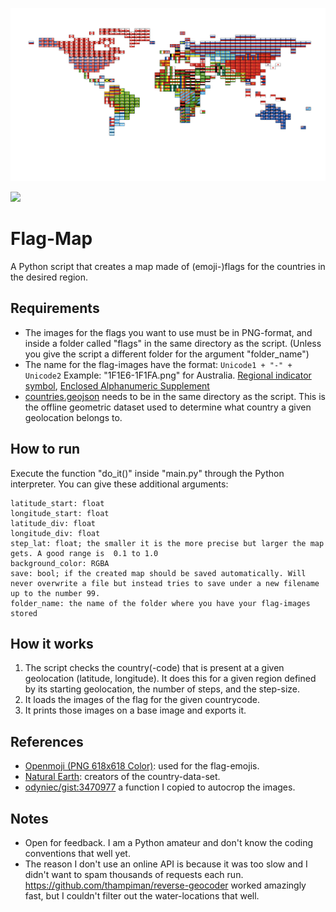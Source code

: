![](src/examples/simplified_worldmap.PNG)

![](src/examples/precise_europe.PNG)

# Flag-Map

A Python script that creates a map made of (emoji-)flags for the countries in the desired region.

## Requirements

- The images for the flags you want to use must be in PNG-format, and inside a folder called "flags" in the same directory as the script. (Unless you give the script a different folder for the argument "folder_name")
- The name for the flag-images have the format: `Unicode1 + "-" + Unicode2` Example: "1F1E6-1F1FA.png" for Australia. [Regional indicator symbol](https://en.wikipedia.org/wiki/Regional_indicator_symbol), [Enclosed Alphanumeric Supplement](https://en.wikipedia.org/wiki/Enclosed_Alphanumeric_Supplement)
- [countries.geojson](https://github.com/datasets/geo-countries/tree/master/data) needs to be in the same directory as the script. This is the offline geometric dataset used to determine what country a given geolocation belongs to.

## How to run

Execute the function "do_it()" inside "main.py" through the Python interpreter.
You can give these additional arguments:

    latitude_start: float
    longitude_start: float
    latitude_div: float
    longitude_div: float
    step_lat: float; the smaller it is the more precise but larger the map gets. A good range is  0.1 to 1.0
    background_color: RGBA
    save: bool; if the created map should be saved automatically. Will never overwrite a file but instead tries to save under a new filename up to the number 99.
    folder_name: the name of the folder where you have your flag-images stored
    
## How it works

1. The script checks the country(-code) that is present at a given geolocation (latitude, longitude). It does this for a given region defined by its starting geolocation, the number of steps, and the step-size.
2. It loads the images of the flag for the given countrycode.
3. It prints those images on a base image and exports it.

## References

- [Openmoji (PNG 618x618 Color)](https://github.com/hfg-gmuend/openmoji): used for the flag-emojis.
- [Natural Earth](https://www.naturalearthdata.com/): creators of the country-data-set.
- [odyniec/gist:3470977](https://gist.github.com/odyniec/3470977) a function I copied to autocrop the images.

## Notes

- Open for feedback. I am a Python amateur and don't know the coding conventions that well yet.
- The reason I don't use an online API is because it was too slow and I didn't want to spam thousands of requests each run. https://github.com/thampiman/reverse-geocoder worked amazingly fast, but I couldn't filter out the water-locations that well.

